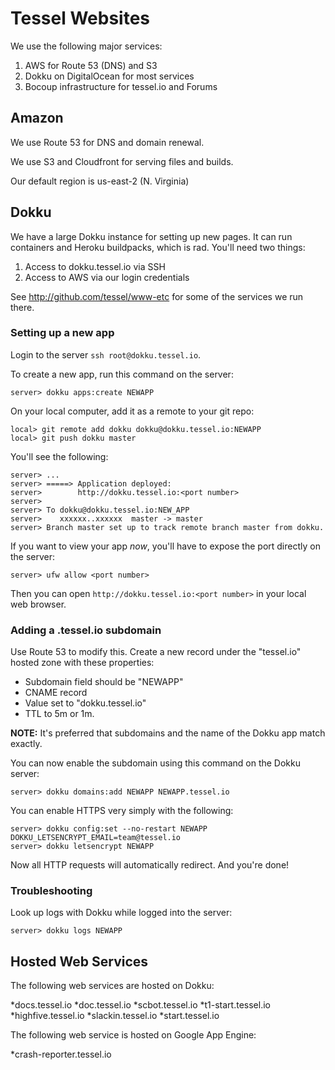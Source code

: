 # Tessel Websites 

We use the following major services:

1. AWS for Route 53 (DNS) and S3
2. Dokku on DigitalOcean for most services
3. Bocoup infrastructure for tessel.io and Forums

## Amazon

We use Route 53 for DNS and domain renewal.

We use S3 and Cloudfront for serving files and builds.

Our default region is us-east-2 (N. Virginia)

## Dokku

We have a large Dokku instance for setting up new pages. It can run containers and Heroku buildpacks, which is rad. You'll need two things:

1. Access to dokku.tessel.io via SSH
2. Access to AWS via our login credentials

See <http://github.com/tessel/www-etc> for some of the services we run there.

### Setting up a new app

Login to the server `ssh root@dokku.tessel.io`.

To create a new app, run this command on the server:

```
server> dokku apps:create NEWAPP
```

On your local computer, add it as a remote to your git repo:

```
local> git remote add dokku dokku@dokku.tessel.io:NEWAPP
local> git push dokku master
```

You'll see the following:

```
server> ...
server> =====> Application deployed:
server>        http://dokku.tessel.io:<port number>
server> 
server> To dokku@dokku.tessel.io:NEW_APP
server>    xxxxxx..xxxxxx  master -> master
server> Branch master set up to track remote branch master from dokku.
```

If you want to view your app *now*, you'll have to expose the port directly on the server:

```
server> ufw allow <port number>
```

Then you can open `http://dokku.tessel.io:<port number>` in your local web browser.

### Adding a .tessel.io subdomain

Use Route 53 to modify this. Create a new record under the "tessel.io" hosted zone with these properties:

* Subdomain field should be "NEWAPP"
* CNAME record
* Value set to "dokku.tessel.io"
* TTL to 5m or 1m.

**NOTE:** It's preferred that subdomains and the name of the Dokku app match exactly.

You can now enable the subdomain using this command on the Dokku server:

```
server> dokku domains:add NEWAPP NEWAPP.tessel.io
```

You can enable HTTPS very simply with the following:

```
server> dokku config:set --no-restart NEWAPP DOKKU_LETSENCRYPT_EMAIL=team@tessel.io
server> dokku letsencrypt NEWAPP
```

Now all HTTP requests will automatically redirect. And you're done!

### Troubleshooting

Look up logs with Dokku while logged into the server:

```
server> dokku logs NEWAPP
```

## Hosted Web Services

The following web services are hosted on Dokku:

*docs.tessel.io
*doc.tessel.io
*scbot.tessel.io
*t1-start.tessel.io
*highfive.tessel.io
*slackin.tessel.io
*start.tessel.io

The following web service is hosted on Google App Engine:

*crash-reporter.tessel.io
